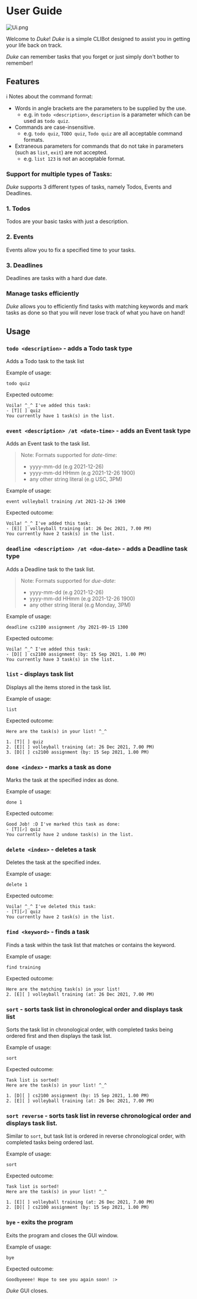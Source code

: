 # User Guide
![Ui.png](Ui.png)

Welcome to *Duke*! *Duke* is a simple CLIBot designed to assist you in getting your life back on track.

*Duke* can remember tasks that you forget or just simply don't bother to remember!
## Features 
ℹ️ Notes about the command format:
* Words in angle brackets are the parameters to be supplied by the use.
  * e.g. in `todo <description>`, `description` is a parameter which can be used as `todo quiz`.
* Commands are case-insensitive.
    * e.g. `todo quiz`, `TODO quiz`, `Todo quiz` are all acceptable command formats.
* Extraneous parameters for commands that do not take in parameters (such as `list`, `exit`) are not accepted.
    * e.g. `list 123` is not an acceptable format.
  


### Support for multiple types of Tasks:

*Duke* supports 3 different types of tasks, namely Todos, Events and Deadlines.
### 1. Todos
Todos are your basic tasks with just a description.

### 2. Events
Events allow you to fix a specified time to your tasks.

### 3. Deadlines
Deadlines are tasks with a hard due date.

### Manage tasks efficiently
*Duke* allows you to efficiently find tasks with matching keywords and mark tasks as done so that you will never lose track of what you have on hand!
## Usage
### `todo <description>` -  adds a Todo task type

Adds a Todo task to the task list

Example of usage: 

`todo quiz`

Expected outcome:


```
Voila! ^_^ I've added this task:
- [T][ ] quiz
You currently have 1 task(s) in the list.
```
### `event <description> /at <date-time>` - adds an Event task type
Adds an Event task to the task list.
> Note: Formats supported for *date-time*:
> * yyyy-mm-dd (e.g 2021-12-26)
> * yyyy-mm-dd HHmm (e.g 2021-12-26 1900)
> * any other string literal (e.g USC, 3PM)

Example of usage:

`event volleyball training /at 2021-12-26 1900`

Expected outcome:
```
Voila! ^_^ I've added this task:
- [E][ ] volleyball training (at: 26 Dec 2021, 7.00 PM)
You currently have 2 task(s) in the list.
```
### `deadline <description> /at <due-date>` - adds a Deadline task type
Adds a Deadline task to the task list.
> Note: Formats supported for *due-date*:
> * yyyy-mm-dd (e.g 2021-12-26)
> * yyyy-mm-dd HHmm (e.g 2021-12-26 1900)
> * any other string literal (e.g Monday, 3PM)

Example of usage:
```
deadline cs2100 assignment /by 2021-09-15 1300
```
Expected outcome:
```
Voila! ^_^ I've added this task:
- [D][ ] cs2100 assignment (by: 15 Sep 2021, 1.00 PM)
You currently have 3 task(s) in the list.
```
###  `list` - displays task list
Displays all the items stored in the task list.

Example of usage:

`list`

Expected outcome:
```
Here are the task(s) in your list! ^_^

1. [T][ ] quiz
2. [E][ ] volleyball training (at: 26 Dec 2021, 7.00 PM)
3. [D][ ] cs2100 assignment (by: 15 Sep 2021, 1.00 PM)
```
### `done <index>` - marks a task as done
Marks the task at the specified index as done.

Example of usage:

`done 1`

Expected outcome:
```
Good Job! :D I've marked this task as done:
- [T][✓] quiz
You currently have 2 undone task(s) in the list.
```
### `delete <index>` - deletes a task
Deletes the task at the specified index.

Example of usage:

`delete 1`

Expected outcome:
```
Voila! ^_^ I've deleted this task:
- [T][✓] quiz
You currently have 2 task(s) in the list.
```
### `find <keyword>` - finds a task
Finds a task within the task list that matches or contains the keyword.

Example of usage:

`find training`

Expected outcome:

```
Here are the matching task(s) in your list!
2. [E][ ] volleyball training (at: 26 Dec 2021, 7.00 PM)
```
### `sort` - sorts task list in chronological order and displays task list
Sorts the task list in chronological order, with completed tasks being ordered first and then displays the task list.

Example of usage:

`sort`

Expected outcome:
```
Task list is sorted!
Here are the task(s) in your list! ^_^

1. [D][ ] cs2100 assignment (by: 15 Sep 2021, 1.00 PM)
2. [E][ ] volleyball training (at: 26 Dec 2021, 7.00 PM)
```
### `sort reverse` - sorts task list in reverse chronological order and displays task list.
Similar to `sort`, but task list is ordered in reverse chronological order, with completed tasks being ordered last.

Example of usage:

`sort`

Expected outcome:
```
Task list is sorted!
Here are the task(s) in your list! ^_^

1. [E][ ] volleyball training (at: 26 Dec 2021, 7.00 PM)
2. [D][ ] cs2100 assignment (by: 15 Sep 2021, 1.00 PM)
```
### `bye` - exits the program
Exits the program and closes the GUI window.

Example of usage:

`bye`

Expected outcome:

```
Goodbyeeee! Hope to see you again soon! :>
```
*Duke* GUI closes.